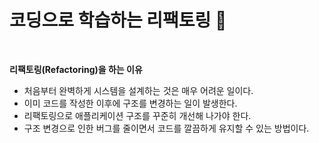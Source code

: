 # 코딩으로 학습하는 리팩토링 🚀

<br/>

<b>리팩토링(Refactoring)을 하는 이유</b>

* 처음부터 완벽하게 시스템을 설계하는 것은 매우 어려운 일이다.
* 이미 코드를 작성한 이후에 구조를 변경하는 일이 발생한다.
* 리팩토링으로 애플리케이션 구조를 꾸준히 개선해 나가야 한다.
* 구조 변경으로 인한 버그를 줄이면서 코드를 깔끔하게 유지할 수 있는 방법이다.
